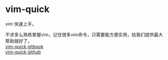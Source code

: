 # vim-quick

vim 快速上手。

不求多么熟练掌握vim，记住很多vim命令，只需要能方便实用，给我们提供最大帮助就好了。  
[vim-quick gitbook](https://qianggetaba.gitbook.io/vim-quick/)  
[vim-quick github](https://github.com/qianggetaba/vim-quick)


